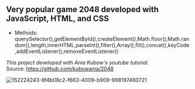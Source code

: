  ## Very popular game 2048 developed with JavaScript, HTML, and CSS
* Methods:  querySelector(),getElementById(),createElement(),Math.floor(),Math.random(),length,innerHTML,parseInt(),filter(),Array(),fill(),concat(),keyCode,addEventListener(),removeEventListener()

 <i> This project developed with  Ania Kubow's youtube tutorial.</i><br/>
 Source: https://github.com/kubowania/2048


![152224243-8f4b08c2-f663-4009-b909-998197460721](https://user-images.githubusercontent.com/28631950/152224908-6a94853b-17e1-46a0-92e0-276b5fee2924.png)

